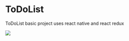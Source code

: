 # ToDoList
ToDoList basic project uses react native and react redux


![](https://i.imgur.com/hcC7MMC.gif)
